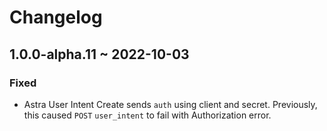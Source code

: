 # Changelog

## 1.0.0-alpha.11 ~ 2022-10-03

### Fixed
- Astra User Intent Create sends `auth` using client and secret. Previously, this caused `POST` `user_intent` to fail with Authorization error. 
